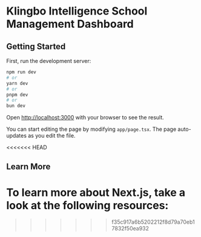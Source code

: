 # Klingbo Intelligence School Management Dashboard

## Getting Started

First, run the development server:

```bash
npm run dev
# or
yarn dev
# or
pnpm dev
# or
bun dev
```

Open [http://localhost:3000](http://localhost:3000) with your browser to see the result.

You can start editing the page by modifying `app/page.tsx`. The page auto-updates as you edit the file.

<<<<<<< HEAD
## Learn More

To learn more about Next.js, take a look at the following resources:
=======
>>>>>>> f35c917a6b5202212f8d79a70eb17832f50ea932
